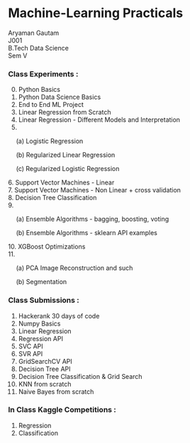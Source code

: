 # Machine-Learning Practicals

Aryaman Gautam <br>
J001 <br>
B.Tech Data Science <br>
Sem V <br>

### Class Experiments :

0. Python Basics
1. Python Data Science Basics
2. End to End ML Project
3. Linear Regression from Scratch
4. Linear Regression - Different Models and Interpretation
5.  <br>
<p>&emsp;    (a) Logistic Regression </p>
<p>&emsp;    (b) Regularized Linear Regression </p>
<p>&emsp;    (c) Regularized Logistic Regression </p>
6. Support Vector Machines - Linear <br>
7. Support Vector Machines - Non Linear + cross validation <br>
8. Decision Tree Classification <br>
9.   <br>
<p>&emsp;    (a) Ensemble Algorithms - bagging, boosting, voting </p>
<p>&emsp;    (b) Ensemble Algorithms - sklearn API examples </p>
10. XGBoost Optimizations <br>
11.  <br>
<p>&emsp;    (a) PCA Image Reconstruction and such </p>
<p>&emsp;    (b) Segmentation </p>


### Class Submissions :

1. Hackerank 30 days of code
2. Numpy Basics
3. Linear Regression
4. Regression API
5. SVC API
6. SVR API
7. GridSearchCV API
8. Decision Tree API
9. Decision Tree Classification & Grid Search
10. KNN from scratch
11. Naive Bayes from scratch

### In Class Kaggle Competitions :

1. Regression
2. Classification
